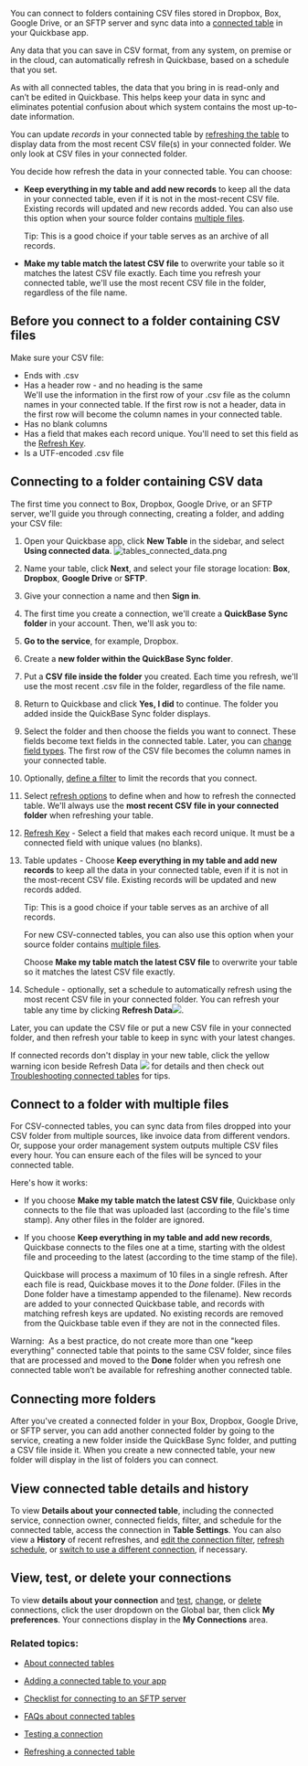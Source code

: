 You can connect to folders containing CSV files stored in Dropbox, Box, Google Drive, or an SFTP server and sync data into a [connected table](https://helpv2.quickbase.com/hc/en-us/articles/4570308461716-About-Connected-Tables-) in your Quickbase app.

Any data that you can save in CSV format, from any system, on premise or in the cloud, can automatically refresh in Quickbase, based on a schedule that you set.

As with all connected tables, the data that you bring in is read-only and can’t be edited in Quickbase. This helps keep your data in sync and eliminates potential confusion about which system contains the most up-to-date information.

You can update _records_ in your connected table by [refreshing the table](https://helpv2.quickbase.com/hc/en-us/articles/4570263852436-Refreshing-a-connected-table-) to display data from the most recent CSV file(s) in your connected folder. We only look at CSV files in your connected folder.

You decide how refresh the data in your connected table. You can choose:

-   **Keep everything in my table and add new records** to keep all the data in your connected table, even if it is not in the most-recent CSV file. Existing records will updated and new records added. You can also use this option when your source folder contains [multiple files](https://helpv2.quickbase.com/hc/en-us/articles/4570365490964-Connecting-to-a-folder-containing-CSV-files#multiple_files).
    
    Tip: This is a good choice if your table serves as an archive of all records.
    
-   **Make my table match the latest CSV file** to overwrite your table so it matches the latest CSV file exactly. Each time you refresh your connected table, we'll use the most recent CSV file in the folder, regardless of the file name.

## Before you connect to a folder containing CSV files

Make sure your CSV file:

-   Ends with .csv
-   Has a header row - and no heading is the same  
    We'll use the information in the first row of your .csv file as the column names in your connected table. If the first row is not a header, data in the first row will become the column names in your connected table.
-   Has no blank columns
-   Has a field that makes each record unique. You'll need to set this field as the [Refresh Key](https://helpv2.quickbase.com/hc/en-us/articles/4570260038804-About-the-Refresh-Key-field-).
-   Is a UTF-encoded .csv file

## Connecting to a folder containing CSV data

The first time you connect to Box, Dropbox, Google Drive, or an SFTP server, we'll guide you through connecting, creating a folder, and adding your CSV file:

1.  Open your Quickbase app, click **New Table** in the sidebar, and select **Using connected data**. ![tables_connected_data.png](https://helpv2.quickbase.com/hc/article_attachments/27113833469076)
    
2.  Name your table, click **Next**, and select your file storage location: **Box**, **Dropbox**, **Google Drive** or **SFTP**.
    
3.  Give your connection a name and then **Sign in**.
    
4.  The first time you create a connection, we'll create a **QuickBase Sync folder** in your account. Then, we'll ask you to:
    

1.  **Go to the service**, for example, Dropbox.
    
2.  Create a **new folder within the QuickBase Sync folder**.
    
3.  Put a **CSV file inside the folder** you created. Each time you refresh, we'll use the most recent .csv file in the folder, regardless of the file name.
    

6.  Return to Quickbase and click **Yes, I did** to continue. The folder you added inside the QuickBase Sync folder displays.
    
7.  Select the folder and then choose the fields you want to connect. These fields become text fields in the connected table. Later, you can [change field types](https://helpv2.quickbase.com/hc/en-us/articles/4570362798868-Changing-the-field-type-of-existing-fields-). The first row of the CSV file becomes the column names in your connected table.
    
8.  Optionally, [define a filter](https://helpv2.quickbase.com/hc/en-us/articles/4570365360148-Filtering-data-to-connect-in-a-connected-table-Help-) to limit the records that you connect.
    
9.  Select [refresh options](https://helpv2.quickbase.com/hc/en-us/articles/4570263852436-Refreshing-a-connected-table-) to define when and how to refresh the connected table. We'll always use the **most recent CSV file in your connected folder** when refreshing your table.
    

1.  [Refresh Key](https://helpv2.quickbase.com/hc/en-us/articles/4570260038804-About-the-Refresh-Key-field-) - Select a field that makes each record unique. It must be a connected field with unique values (no blanks).
    
2.  Table updates - Choose **Keep everything in my table and add new records** to keep all the data in your connected table, even if it is not in the most-recent CSV file. Existing records will be updated and new records added.
    
    Tip: This is a good choice if your table serves as an archive of all records.
    
    For new CSV-connected tables, you can also use this option when your source folder contains [multiple files](https://helpv2.quickbase.com/hc/en-us/articles/4570365490964-Connecting-to-a-folder-containing-CSV-files#multiple_files).
    
    Choose **Make my table match the latest CSV file** to overwrite your table so it matches the latest CSV file exactly.
    
3.  Schedule - optionally, set a schedule to automatically refresh using the most recent CSV file in your connected folder. You can refresh your table any time by clicking **Refresh Data**![](https://helpv2.quickbase.com/hc/article_attachments/27112915430548).
    

Later, you can update the CSV file or put a new CSV file in your connected folder, and then refresh your table to keep in sync with your latest changes.

If connected records don't display in your new table, click the yellow warning icon beside Refresh Data ![](https://helpv2.quickbase.com/hc/article_attachments/4572839037972) for details and then check out [Troubleshooting connected tables](https://helpv2.quickbase.com/hc/en-us/articles/4570327338132-Troubleshooting-connected-table-refresh-errors-#Troubleshooting_CSV) for tips.

## Connect to a folder with multiple files

For CSV-connected tables, you can sync data from files dropped into your CSV folder from multiple sources, like invoice data from different vendors. Or, suppose your order management system outputs multiple CSV files every hour. You can ensure each of the files will be synced to your connected table.

Here's how it works:

-   If you choose **Make my table match the latest CSV file**, Quickbase only connects to the file that was uploaded last (according to the file's time stamp). Any other files in the folder are ignored.
    
-   If you choose **Keep everything in my table and add new records**, Quickbase connects to the files one at a time, starting with the oldest file and proceeding to the latest (according to the time stamp of the file).
    
    Quickbase will process a maximum of 10 files in a single refresh. After each file is read, Quickbase moves it to the _Done_ folder. (Files in the Done folder have a timestamp appended to the filename). New records are added to your connected Quickbase table, and records with matching refresh keys are updated. No existing records are removed from the Quickbase table even if they are not in the connected files.
    

Warning:  As a best practice, do not create more than one "keep everything" connected table that points to the same CSV folder, since files that are processed and moved to the **Done** folder when you refresh one connected table won’t be available for refreshing another connected table.

## Connecting more folders

After you've created a connected folder in your Box, Dropbox, Google Drive, or SFTP server, you can add another connected folder by going to the service, creating a new folder inside the QuickBase Sync folder, and putting a CSV file inside it. When you create a new connected table, your new folder will display in the list of folders you can connect.

## View connected table details and history

To view **Details about your connected table**, including the connected service, connection owner, connected fields, filter, and schedule for the connected table, access the connection in **Table Settings**. You can also view a **History** of recent refreshes, and [edit the connection filter](https://helpv2.quickbase.com/hc/en-us/articles/4570365360148-Filtering-data-to-connect-in-a-connected-table-Help-), [refresh schedule](https://helpv2.quickbase.com/hc/en-us/articles/4570263852436-Refreshing-a-connected-table-), or [switch to use a different connection](https://helpv2.quickbase.com/hc/en-us/articles/4570136372244-Switching-connections-), if necessary.

## View, test, or delete your connections

To view **details about your connection** and [test](https://helpv2.quickbase.com/hc/en-us/articles/4570323329812-Testing-a-connection-), [change](https://helpv2.quickbase.com/hc/en-us/articles/4570136372244-Switching-connections-), or [delete](https://helpv2.quickbase.com/hc/en-us/articles/4570322374036-Deleting-a-connection-) connections, click the user dropdown on the Global bar, then click **My preferences**. Your connections display in the **My Connections** area.

### Related topics:

-   [About connected tables](https://helpv2.quickbase.com/hc/en-us/articles/4570308461716-About-Connected-Tables-)
    
-   [Adding a connected table to your app](https://helpv2.quickbase.com/hc/en-us/articles/4570271750292-Adding-a-connected-table-)
    
-   [Checklist for connecting to an SFTP server](https://helpv2.quickbase.com/hc/en-us/articles/4570237628052-Checklist-for-connecting-to-an-SFTP-server-)
    
-   [FAQs about connected tables](https://helpv2.quickbase.com/hc/en-us/articles/4570374698388-FAQs-about-connected-tables-)
    
-   [Testing a connection](https://helpv2.quickbase.com/hc/en-us/articles/4570323329812-Testing-a-connection-)
    
-   [Refreshing a connected table](https://helpv2.quickbase.com/hc/en-us/articles/4570263852436-Refreshing-a-connected-table-)